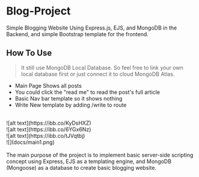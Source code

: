 # Blog-Project
Simple Blogging Website Using Express.js, EJS, and MongoDB in the Backend, and simple Bootstrap template for the frontend. 
## How To Use 
>It still use MongoDB Local Database. So feel free to link your own local database first or just connect it to cloud MongoDB Atlas. <br>
- Main Page Shows all posts 
- You could click the "read me" to read the post's full article 
- Basic Nav bar template so it shows nothing 
- Write New template by adding /write to route
<br>
![alt text](https://ibb.co/KyDsHXZ)<br>
![alt text](https://ibb.co/6YGx6Nz)<br>
![alt text](https://ibb.co/tJVqtbj)<br>
![](docs/main1.png) <br>
<br>
The main purpose of the project is to implement basic server-side scripting concept using Express, EJS as a templating engine, and MongoDB (Mongoose) as a database to create basic blogging website. 

